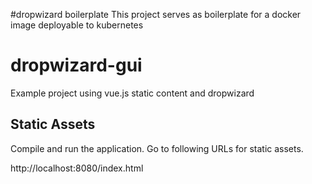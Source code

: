 #dropwizard boilerplate
This project serves as boilerplate for a docker image deployable to kubernetes

# dropwizard-gui
Example project using vue.js static content and dropwizard


## Static Assets
Compile and run the application. Go to following URLs for static assets.

http://localhost:8080/index.html

